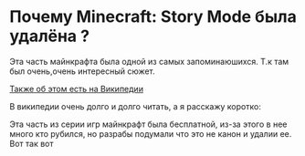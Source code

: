 <h1> Почему Minecraft: Story Mode была удалёна ? </h1>
<p> Эта часть майнкрафта была одной из самых запоминаюшихся. Т.к там был очень,очень интересный сюжет.</p>
<a href="https://ru.wikipedia.org/wiki/Minecraft:_Story_Mode#:~:text=%D0%92%20%D0%BC%D0%B0%D0%B5%202019%20%D0%B3%D0%BE%D0%B4%D0%B0%20Minecraft,%D0%B1%D1%8B%D0%BB%D0%B0%20%D0%BF%D1%80%D0%B8%D0%BE%D0%B1%D1%80%D0%B5%D1%82%D0%B5%D0%BD%D0%B0%20%D0%BD%D0%B8%20%D0%BE%D0%B4%D0%BD%D0%BE%D0%B9%20%D0%BA%D0%BE%D0%BC%D0%BF%D0%B0%D0%BD%D0%B8%D0%B5%D0%B9."> Также об этом есть на Википедии</a>
<p> В википедии очень долго и долго читать, а я расскажу коротко:</p>
<p> Эта часть из серии игр майнкрафт была бесплатной, из-за этого в нее много кто рубился, но разрабы подумали что это не канон и удалии ее. Вот так вот </p>
